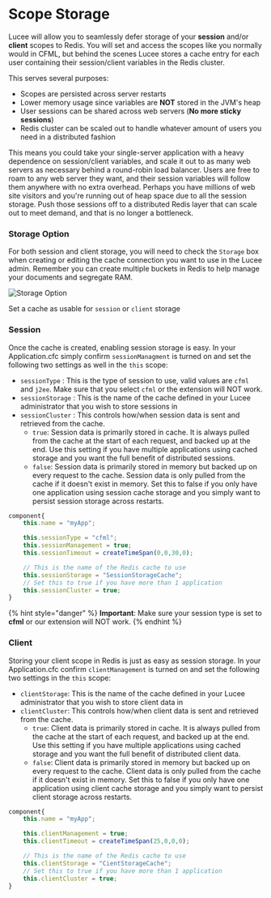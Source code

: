 # Scope Storage

Lucee will allow you to seamlessly defer storage of your **session** and/or **client** scopes to Redis. You will set and access the scopes like you normally would in CFML, but behind the scenes Lucee stores a cache entry for each user containing their session/client variables in the Redis cluster.&#x20;

This serves several purposes:

* Scopes are persisted across server restarts
* Lower memory usage since variables are **NOT** stored in the JVM's heap
* User sessions can be shared across web servers (**No more sticky sessions**)
* Redis cluster can be scaled out to handle whatever amount of users you need in a distributed fashion

This means you could take your single-server application with a heavy dependence on session/client variables, and scale it out to as many web servers as necessary behind a round-robin load balancer. Users are free to roam to any web server they want, and their session variables will follow them anywhere with no extra overhead. Perhaps you have millions of web site visitors and you're running out of heap space due to all the session storage. Push those sessions off to a distributed Redis layer that can scale out to meet demand, and that is no longer a bottleneck.

### Storage Option

For both session and client storage, you will need to check the `Storage` box when creating or editing the cache connection you want to use in the Lucee admin. Remember you can create multiple buckets in Redis to help manage your documents and segregate RAM.

![Storage Option](http://127.0.0.1:49339/docs/includes/shots/storage.png)

Set a cache as usable for `session` or `client` storage

### **Session**

Once the cache is created, enabling session storage is easy. In your Application.cfc simply confirm `sessionManagment` is turned on and set the following two settings as well in the `this` scope:

* `sessionType` : This is the type of session to use, valid values are `cfml` and `j2ee`. Make sure that you select `cfml` or the extension will NOT work.
* `sessionStorage` : This is the name of the cache defined in your Lucee administrator that you wish to store sessions in
* `sessionCluster` : This controls how/when session data is sent and retrieved from the cache.&#x20;
  * `true`: Session data is primarily stored in cache. It is always pulled from the cache at the start of each request, and backed up at the end. Use this setting if you have multiple applications using cached storage and you want the full benefit of distributed sessions.
  * `false`: Session data is primarily stored in memory but backed up on every request to the cache. Session data is only pulled from the cache if it doesn't exist in memory. Set this to false if you only have one application using session cache storage and you simply want to persist session storage across restarts.

```javascript
component{
	this.name = "myApp";

	this.sessionType = "cfml";
	this.sessionManagement = true;
	this.sessionTimeout = createTimeSpan(0,0,30,0);

	// This is the name of the Redis cache to use
	this.sessionStorage = "SessionStorageCache";
	// Set this to true if you have more than 1 application
	this.sessionCluster = true;
}
```

{% hint style="danger" %}
**Important**: Make sure your session type is set to **cfml** or our extension will NOT work.
{% endhint %}

### **Client**

Storing your client scope in Redis is just as easy as session storage. In your Application.cfc confirm `clientManagement` is turned on and set the following two settings in the `this` scope:

* `clientStorage`: This is the name of the cache defined in your Lucee administrator that you wish to store client data in
* `clientCluster`: This controls how/when client data is sent and retrieved from the cache.
  * `true`: Client data is primarily stored in cache. It is always pulled from the cache at the start of each request, and backed up at the end. Use this setting if you have multiple applications using cached storage and you want the full benefit of distributed client data.&#x20;
  * `false`: Client data is primarily stored in memory but backed up on every request to the cache. Client data is only pulled from the cache if it doesn't exist in memory. Set this to false if you only have one application using client cache storage and you simply want to persist client storage across restarts.

```javascript
component{
	this.name = "myApp";

	this.clientManagement = true;
	this.clientTimeout = createTimeSpan(25,0,0,0);

	// This is the name of the Redis cache to use
	this.clientStorage = "CientStorageCache";
	// Set this to true if you have more than 1 application
	this.clientCluster = true;
}
```
